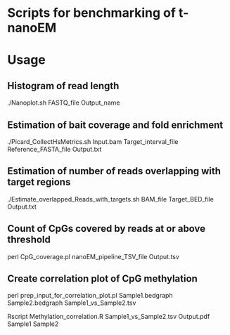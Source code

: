 # Scripts for benchmarking of t-nanoEM

# Usage

## Histogram of read length

./Nanoplot.sh FASTQ_file Output_name


## Estimation of bait coverage and fold enrichment

./Picard_CollectHsMetrics.sh Input.bam Target_interval_file Reference_FASTA_file Output.txt


## Estimation of number of reads overlapping with target regions

./Estimate_overlapped_Reads_with_targets.sh BAM_file Target_BED_file Output.txt


## Count of CpGs covered by reads at or above threshold

perl CpG_coverage.pl nanoEM_pipeline_TSV_file Output.tsv


## Create correlation plot of CpG methylation

perl prep_input_for_correlation_plot.pl Sample1.bedgraph Sample2.bedgraph Sample1_vs_Sample2.tsv

Rscript Methylation_correlation.R Sample1_vs_Sample2.tsv Output.pdf Sample1 Sample2
